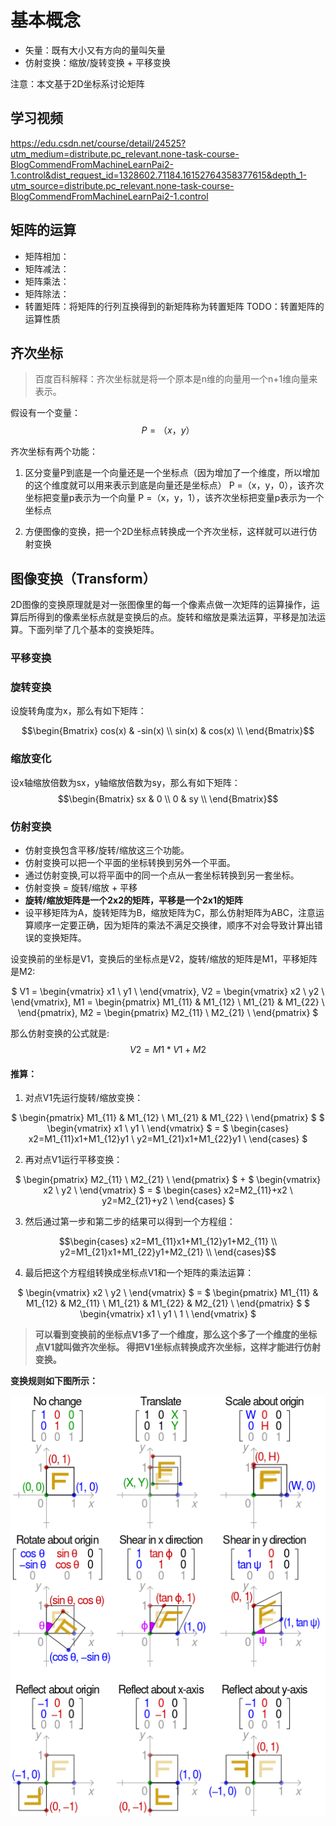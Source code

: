 
# 基本概念

* 矢量：既有大小又有方向的量叫矢量
* 仿射变换：缩放/旋转变换 + 平移变换

注意：本文基于2D坐标系讨论矩阵


## 学习视频
https://edu.csdn.net/course/detail/24525?utm_medium=distribute.pc_relevant.none-task-course-BlogCommendFromMachineLearnPai2-1.control&dist_request_id=1328602.71184.16152764358377615&depth_1-utm_source=distribute.pc_relevant.none-task-course-BlogCommendFromMachineLearnPai2-1.control


## 矩阵的运算

* 矩阵相加：
* 矩阵减法：
* 矩阵乘法：
* 矩阵除法：
* 转置矩阵：将矩阵的行列互换得到的新矩阵称为转置矩阵 TODO：转置矩阵的运算性质



## 齐次坐标
> 百度百科解释：齐次坐标就是将一个原本是n维的向量用一个n+1维向量来表示。

假设有一个变量：
$$P = （x，y）$$

齐次坐标有两个功能：

1. 区分变量P到底是一个向量还是一个坐标点（因为增加了一个维度，所以增加的这个维度就可以用来表示到底是向量还是坐标点）
P =（x，y，0），该齐次坐标把变量p表示为一个向量
P =（x，y，1），该齐次坐标把变量p表示为一个坐标点

2. 方便图像的变换，把一个2D坐标点转换成一个齐次坐标，这样就可以进行仿射变换



## 图像变换（Transform）

2D图像的变换原理就是对一张图像里的每一个像素点做一次矩阵的运算操作，运算后所得到的像素坐标点就是变换后的点。旋转和缩放是乘法运算，平移是加法运算。下面列举了几个基本的变换矩阵。

### 平移变换

### 旋转变换

设旋转角度为x，那么有如下矩阵：

$$\begin{Bmatrix}
cos(x) & -sin(x) \\ 
sin(x) &  cos(x) \\
\end{Bmatrix}$$

### 缩放变化

设x轴缩放倍数为sx，y轴缩放倍数为sy，那么有如下矩阵：
$$\begin{Bmatrix}
sx &  0 \\ 
0  & sy \\
\end{Bmatrix}$$


### 仿射变换

- 仿射变换包含平移/旋转/缩放这三个功能。
- 仿射变换可以把一个平面的坐标转换到另外一个平面。
- 通过仿射变换,可以将平面中的同一个点从一套坐标转换到另一套坐标。
- 仿射变换 = 旋转/缩放 + 平移
- **旋转/缩放矩阵是一个2x2的矩阵，平移是一个2x1的矩阵**
- 设平移矩阵为A，旋转矩阵为B，缩放矩阵为C，那么仿射矩阵为ABC，注意运算顺序一定要正确，因为矩阵的乘法不满足交换律，顺序不对会导致计算出错误的变换矩阵。

设变换前的坐标是V1，变换后的坐标点是V2，旋转/缩放的矩阵是M1，平移矩阵是M2:

<center>

$ V1 = \begin{vmatrix} x1 \\ y1 \\ \end{vmatrix}, V2 = \begin{vmatrix} x2 \\ y2 \\ \end{vmatrix}, M1 = \begin{pmatrix} M1_{11} & M1_{12} \\ M1_{21} & M1_{22} \\ \end{pmatrix}, M2 = \begin{pmatrix} M2_{11} \\ M2_{21} \\ \end{pmatrix} $

</center>

那么仿射变换的公式就是:
$$ V2 = M1 * V1 + M2 $$

#### 推算：

1. 对点V1先运行旋转/缩放变换：

<center>

$ \begin{pmatrix} M1_{11} & M1_{12} \\ M1_{21} & M1_{22} \\ \end{pmatrix} $ $ \begin{vmatrix} x1 \\ y1 \\ \end{vmatrix} $ = $ \begin{cases} x2=M1_{11}x1+M1_{12}y1 \\ y2=M1_{21}x1+M1_{22}y1 \\ \end{cases} $

</center>


2. 再对点V1运行平移变换：

<center>

$ \begin{pmatrix} M2_{11} \\ M2_{21} \\ \end{pmatrix} $ + $ \begin{vmatrix} x2 \\ y2 \\ \end{vmatrix} $ = $ \begin{cases} x2=M2_{11}+x2 \\ y2=M2_{21}+y2 \\ \end{cases} $

</center>

3. 然后通过第一步和第二步的结果可以得到一个方程组：

$$\begin{cases}
x2=M1_{11}x1+M1_{12}y1+M2_{11} \\
y2=M1_{21}x1+M1_{22}y1+M2_{21} \\
\end{cases}$$

4. 最后把这个方程组转换成坐标点V1和一个矩阵的乘法运算：

<center>

$ \begin{vmatrix} x2 \\ y2 \\ \end{vmatrix} $ = $ \begin{pmatrix} M1_{11} & M1_{12} & M2_{11} \\ M1_{21} & M1_{22} & M2_{21} \\ \end{pmatrix} $ $ \begin{vmatrix} x1 \\ y1 \\ 1 \\ \end{vmatrix} $

</center>

> **可以看到变换前的坐标点V1多了一个维度，那么这个多了一个维度的坐标点V1就叫做齐次坐标。
得把V1坐标点转换成齐次坐标，这样才能进行仿射变换。**


**变换规则如下图所示：**

![avatar](transform.png)